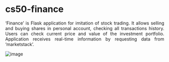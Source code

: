 # cs50-finance

<p align="justify">
‘Finance’ is Flask application for imitation of stock trading. 
It allows selling and buying shares in personal account, checking all transactions history. 
Users can check current price and value of the investment portfolio. Application receives real-time information by requesting data from ‘marketstack’.</p>

![image](https://user-images.githubusercontent.com/65813658/189987527-ba583f2b-8e3f-4d90-98ee-63cc9386991f.png) 

